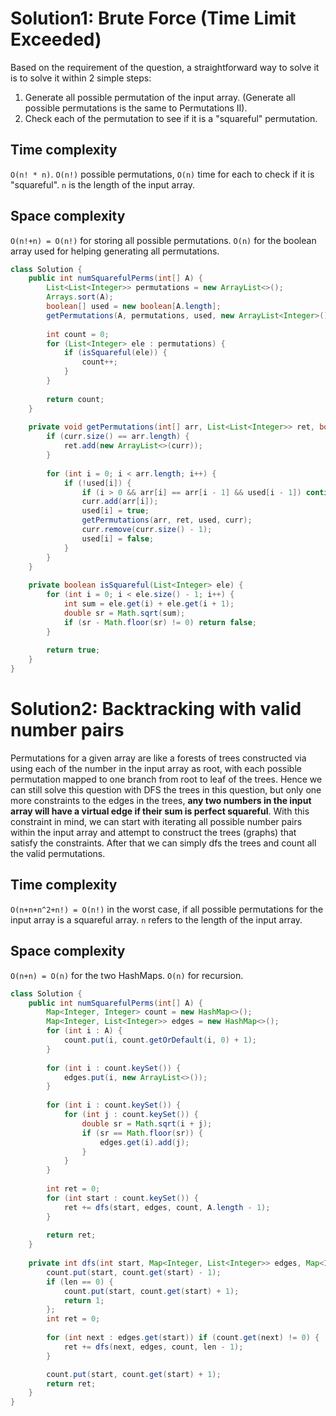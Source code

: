 # Solution1: Brute Force (Time Limit Exceeded)

Based on the requirement of the question, a straightforward way to solve it is to solve it within 2 simple steps:  
1. Generate all possible permutation of the input array. (Generate all possible permutations is the same to Permutations II).  
2. Check each of the permutation to see if it is a "squareful" permutation.  

## Time complexity

`O(n! * n)`. `O(n!)` possible permutations, `O(n)` time for each to check if it is "squareful". `n` is the length of the input array.  

## Space complexity

`O(n!+n) = O(n!)` for storing all possible permutations. `O(n)` for the boolean array used for helping generating all permutations. 

```java
class Solution {
    public int numSquarefulPerms(int[] A) {
        List<List<Integer>> permutations = new ArrayList<>();
        Arrays.sort(A);
        boolean[] used = new boolean[A.length];
        getPermutations(A, permutations, used, new ArrayList<Integer>());
        
        int count = 0;
        for (List<Integer> ele : permutations) {
            if (isSquareful(ele)) {
                count++;
            }
        }
        
        return count;
    }
    
    private void getPermutations(int[] arr, List<List<Integer>> ret, boolean[] used, List<Integer> curr) {
        if (curr.size() == arr.length) {
            ret.add(new ArrayList<>(curr));
        }
        
        for (int i = 0; i < arr.length; i++) {
            if (!used[i]) {
                if (i > 0 && arr[i] == arr[i - 1] && used[i - 1]) continue;
                curr.add(arr[i]);
                used[i] = true;
                getPermutations(arr, ret, used, curr);
                curr.remove(curr.size() - 1);
                used[i] = false;
            }
        }
    }
    
    private boolean isSquareful(List<Integer> ele) {
        for (int i = 0; i < ele.size() - 1; i++) {
            int sum = ele.get(i) + ele.get(i + 1);
            double sr = Math.sqrt(sum);
            if (sr - Math.floor(sr) != 0) return false;
        }
        
        return true;
    }
}
```

# Solution2: Backtracking with valid number pairs

Permutations for a given array are like a forests of trees constructed via using each of the number in the input array as root, with each possible permutation mapped to one branch from root to leaf of the trees. Hence we can still solve this question with DFS the trees in this question, but only one more constraints to the edges in the trees, __any two numbers in the input array will have a virtual edge if their sum is perfect squareful__. With this constraint in mind, we can start with iterating all possible number pairs within the input array and attempt to construct the trees (graphs) that satisfy the constraints. After that we can simply dfs the trees and count all the valid permutations. 

## Time complexity

`O(n+n+n^2+n!) = O(n!)` in the worst case, if all possible permutations for the input array is a squareful array. `n` refers to the length of the input array. 

## Space complexity

`O(n+n) = O(n)` for the two HashMaps. `O(n)` for recursion. 

```java
class Solution {
    public int numSquarefulPerms(int[] A) {
        Map<Integer, Integer> count = new HashMap<>();
        Map<Integer, List<Integer>> edges = new HashMap<>();
        for (int i : A) {
            count.put(i, count.getOrDefault(i, 0) + 1);
        }
        
        for (int i : count.keySet()) {
            edges.put(i, new ArrayList<>());
        }
        
        for (int i : count.keySet()) {
            for (int j : count.keySet()) {
                double sr = Math.sqrt(i + j);
                if (sr == Math.floor(sr)) {
                    edges.get(i).add(j);
                }
            }
        }
        
        int ret = 0;
        for (int start : count.keySet()) {
            ret += dfs(start, edges, count, A.length - 1);
        }
        
        return ret;
    }
    
    private int dfs(int start, Map<Integer, List<Integer>> edges, Map<Integer, Integer> count, int len) {
        count.put(start, count.get(start) - 1);
        if (len == 0) {
            count.put(start, count.get(start) + 1);
            return 1;
        };
        int ret = 0;
        
        for (int next : edges.get(start)) if (count.get(next) != 0) {
            ret += dfs(next, edges, count, len - 1);
        }

        count.put(start, count.get(start) + 1);
        return ret;
    }
}
```
